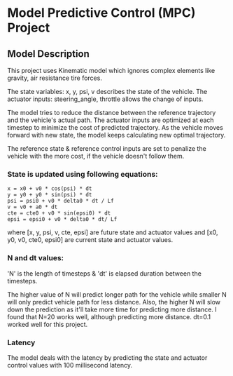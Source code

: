 # Model Predictive Control (MPC) Project

## Model Description
This project uses Kinematic model which ignores complex elements like gravity, air resistance tire forces.

The state variables: x, y, psi, v describes the state of the vehicle.
The actuator inputs: steering_angle, throttle allows the change of inputs.

The model tries to reduce the distance between the reference trajectory and the vehicle's actual path.
The actuator inputs are optimized at each timestep to minimize the cost of predicted trajectory. As the vehicle moves forward with new state, the model keeps calculating new optimal trajectory.

The reference state & reference control inputs are set to penalize the vehicle with the more cost, if the vehicle doesn't follow them.

### State is updated using following equations:

```
x = x0 + v0 * cos(psi) * dt
y = y0 + y0 * sin(psi) * dt
psi = psi0 + v0 * delta0 * dt / Lf
v = v0 + a0 * dt
cte = cte0 + v0 * sin(epsi0) * dt 
epsi = epsi0 + v0 * delta0 * dt/ Lf
```

where [x, y, psi, v, cte, epsi] are future state and actuator values and [x0, y0, v0, cte0, epsi0] are current state and actuator values.

### N and dt values:
'N' is the length of timesteps & 'dt' is elapsed duration between the timesteps.

The higher value of N will predict longer path for the vehicle while smaller N will only predict vehicle path for less distance.
Also, the higher N will slow down the prediction as it'll take more time for predicting more distance.
I found that N=20 works well, although predicting more distance.
dt=0.1 worked well for this project.

### Latency

The model deals with the latency by predicting the state and actuator control values with 100 millisecond latency.
